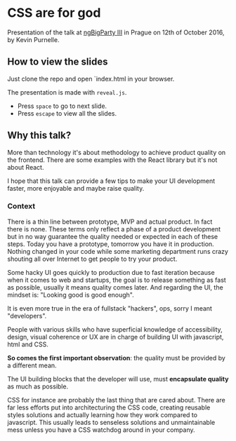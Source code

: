 # CSS are for god
Presentation of the talk at [ngBigParty III](http://www.meetup.com/ngParty/events/231965205/) in Prague on 12th of October 2016, by Kevin Purnelle.

## How to view the slides

Just clone the repo and open `index.html in your browser.

The presentation is made with `reveal.js`.

* Press `space` to go to next slide.
* Press `escape` to view all the slides.

## Why this talk?

More than technology it's about methodology to achieve product quality on the frontend. There are some examples with the React library but it's not about React.

I hope that this talk can provide a few tips to make your UI development faster, more enjoyable and maybe raise quality.


### Context

There is a thin line between prototype, MVP and actual product. In fact there is none. These terms only reflect a phase of a product development but in no way guarantee the quality needed or expected in each of these steps. Today you have a prototype, tomorrow you have it in production. Nothing changed in your code while some marketing department runs crazy shouting all over Internet to get people to try your product.

Some hacky UI goes quickly to production due to fast iteration because when it comes to web and startups, the goal is to release something as fast as possible, usually it means quality comes later. And regarding the UI, the mindset is: "Looking good is good enough".

It is even more true in the era of fullstack "hackers", ops, sorry I meant "developers".

People with various skills who have superficial knowledge of accessibility, design, visual coherence or UX are in charge of building UI with javascript, html and CSS.

__So comes the first important observation__: the quality must be provided by a different mean.

The UI building blocks that the developer will use, must __encapsulate quality__ as much as possible.

CSS for instance are probably the last thing that are cared about. There are far less efforts put into architecturing the CSS code, creating reusable styles solutions and actually learning how they work compared to javascript. This usually leads to senseless solutions and unmaintainable mess unless you have a CSS watchdog around in your company.